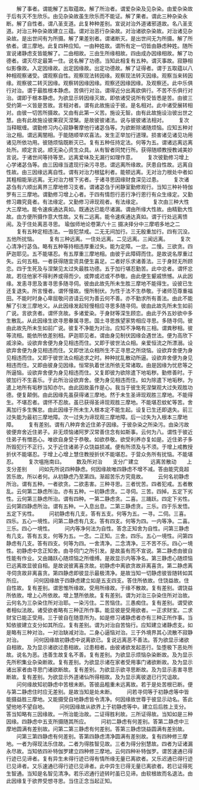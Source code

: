 <!-- { "loadSidebar": true } -->
　　解了事者。谓能解了五取蕴故。解了所治者。谓爱杂染及见杂染。由爱杂染故于后有灭不生欣乐。由见杂染故虽生欣乐而不能证。解了果者。谓此三种杂染永断。解了自性者。谓八圣支道。此复种种差别。宣说对治外道诸邪道故。名八圣支道。对治三种杂染故建立三蕴。谓对治恶行杂染故。对治诸欲杂染故。对治诸见杂染故。是出世间有为所摄。解了果差别者。谓诸断灭。是出世间无为所摄。解了所依者。谓三摩地。此复四种应知。一由种姓故。谓所有定一切皆由静虑种姓。随所宣说诸静虑支皆能解了。二由相故。三由生所缘相故。四由成办因缘相故。解了功德者。谓灭尽定最第一住。说名解了功德。当知此相复有五种。谓灭事故。寂静相似影像故。入定因缘故。出定因缘故。出定功德故。解了证得者。谓于五取蕴以八种相观察诸受。谓观察自性。观察现法转因缘。观察现法转灭因缘。观察当来转因缘。观察彼二转灭因缘。观察转因缘因缘。观察还因缘因缘。及观察还。此中乐俱行对治。谓于最胜根本静虑。苦俱行对治。谓得近分出离欲俱行。不苦不乐俱行对治。谓即于根本静虑。为欲显示转因缘灭故。即依诸受说所有受皆悉是苦。由彼三受约第一义皆是苦故。言相对者。谓有此故施设于彼。是名相对。此中诸受展转相对。由彼一切苦所摄故。又由有此第一义苦。施设无智。由有此故施设治彼出世之慧。由有此故施设彼果寂灭涅槃。是故彼彼诸法。说与彼彼诸法相对。
　　复次当释眠缠。谓勤修习内心寂静奢摩他行诸苾刍等。为欲断除诸随烦恼。应知五种对治之相。谓远离闇相。于能随顺举欢喜法。发生正举加行道理。损害诸见诸见功用诸见所依功用。彼随烦恼既断灭已。复有五种任持定法。何等为五。谓诸远离远离处所。顺定言说。顺无染心资生众具。从有智者同梵行所。获得随顺教授教诫美妙言说。于诸世间等持等至。远离爱味及无漏行如理作意。
　　复次彼勤修习增上心学诸苾刍等。由三因缘当遣现行染污寻思。谓远离所缘故。厌患自性故。远离自性故。由三因缘远离自性。谓有对治力根猛利者。能顿远离。无对治力根处中者如其粗相能渐远离。无对治力根下劣者。于诸寻思因缘财食深见过患。
　　复次诸苾刍有六顺出离界三摩地修习支者。谓诸苾刍于闲静室勤修观行。当知三种补特伽罗有三三摩地。谓勤修习增上心者。于四有情怨行恶行净行恩行有众生缘定。又勤修习趣究竟者。有法缘定。又勤修习谛现观者。有法缘定。
　　复次由三种大性大三摩地。能令速疾通达真如。既通达已能尽诸漏。谓由所缘大性故。由精勤大性故。由方便所摄作意大性故。又有二远离。能令速疾通达真如。谓于行处远离愦闹。及于住处离恶寻思。
瑜伽师地论卷第六十三
摄决择分中三摩呬多地之二
　　复有五种定相违法。一毁犯禁戒。二无无间加行。三无殷重加行。四有沉没。五他所扰恼。
　　复有三种远离。一住处远离。二见远离。三闻远离。
　　复次心清净行苾刍。略有五种等持相违厚重过失。能为定障。一忿。二慢。三欲贪。四萨迦耶见。五不能堪忍。有五厚重三摩地相。由彼于此障碍而住。是故说名厚重过失。云何五相。一者获得随宜资具便生喜足。二者好乐求诸善法。三于身财无所顾恋。四于生死及与涅槃见太过失最胜功德。五于加行堪忍勤苦。此中忿者。谓怀忿故。若往他家不得利养或得而少。或弊或迟或不恭敬。由此便生颦戚愤憾。从此因缘。发恚寻思及害寻思多随寻伺。彼由此故先所未生胜三摩地不能得生。设彼已生还复退失。所言慢者。谓怀慢故。慢所制伏。为性于法不生恭敬。于诸师范尊重福田。不能时时身心卑屈敬问咨请云何为善云何不善。亦不勤求所有善法。由此不能解了引发三摩地义。从此因缘发起轻慢相应寻思多随寻伺。彼由此故先所未生如前广说。言欲贪者。谓怀贪故。多诸爱染。于身财等深生顾恋。由此于外五妙欲中多生散乱。从此因缘生欲寻思眷属寻思。国土寻思族望家势相应寻思。多随寻伺。彼由此故先所未生如前广说。彼复不净能为对治。应知不净略有三相。谓粪秽相。彼等流相。能依所依差别相。萨迦耶见者。谓由身见制伏因缘会遇世法。便为高欣下戚涂染。设欲弃舍便为身见相违而住。又即于彼世法众相。亲爱恒流之所漂溺。设欲弃舍便为身见相违而住。又即世法众相所生不正寻思之所烧恼。设欲弃舍便为身见相违而住。又即于彼世法众相追求之时。种种扰乱散动所逼。设欲弃舍便为身见相违而住。又即由彼身见因缘。恒常执着世法所依无常诸取。由是因缘为忧悲等之所逼恼。设欲弃舍便为身见相违而住。又复即彼为欲除遣下地垢秽。勤修善时。于彼加行不生喜乐。于此所治设欲弃舍。便为身见相违而住。如为除遣下地垢秽。为遣上地所有垢秽当知亦尔。由此因故虽作是心。我当于彼生死涅槃观大过失观胜功德。便复颠倒。由此因缘先虽获得诸三摩地。然于未生圣谛现观胜三摩地。不能得生。不堪忍者。谓怀不忍故。虽已获得圣谛现观胜三摩地。不能堪忍蚊虻等苦。舍离加行多生懈怠。由此因缘于所未生入根本定不能生起。设复已生还即退失。前三过失能为最初三摩地障。次一过失为谛现观三摩地障。后一过失为入根本三摩地障。
　　复有差别。谓有八种弃舍近住弟子因缘。于彼杂染之所染污。由染污故彼便弃舍近住弟子。非无烦恼诸阿罗汉常善住念有如斯事。云何为八。谓性于彼近住弟子有憎恶心。唯欲自身受于恭敬。如欲恭敬。欲受利养亦复如是。近住弟子多所毁犯行不正行。又于近住诸弟子众饶益损减。便有所须及与不须。于增上戒教授折伏不能堪忍。于增上心增上慧住教授折伏不能堪忍。于营众务所有扰恼。不能堪忍。
　　复次嗢拖南曰。
　　数及所对治　　支分广建立
　　远离苦散动　　上支分差别
　　问如先所说四种静虑。何因缘故唯四静虑不增不减。答由能究竟超苦乐故。所以者何。从初静虑乃至第四。渐超苦乐方究竟故。
　　云何名初静虑所治。谓有五种。一者欲贪。二欲恚害。三种寻思。三者忧苦。四者犯戒。五者散乱。云何第二静虑所治。亦有五种。一初静虑贪。二寻伺。三苦。四掉。五定下劣性。云何第三静虑所治。谓有四种。一第二静虑贪。二喜。三踊跃。四定下劣性。云何第四静虑所治。谓有五种。一入息出息。二第三静虑贪。三乐。四于乐发悟。五定下劣性。
　　问初静虑有几支。答有五支。何等为五。一寻。二伺。三喜。四乐。五心一境性。问第二静虑有几支。答有四支。何等为四。一内等净。二喜。三乐。四心一境性。
　　问内等净何法为自性。答念正知舍为自性。问第三静虑有几支。答有五支。何等为五。一念。二正知。三舍。四乐。五心一境性。问第四静虑有几支。答有四支。何等为四。一舍清净。二念清净。三不苦不乐。四心一境性。初静虑中念正知舍。由寻伺门之所引发。是故虽有而不宣说。第二静虑由彼自性能有作业。又由踊跃心随烦恼之所缠缚。是故显示内等净名。第三静虑心随烦恼已远离故显彼自相。是故说彼离喜贪故。初静虑中离欲贪故非离喜贪。第二静虑离寻伺贪故非离喜贪。第四静虑即彼显示最极清净。是故当知一切静虑彼皆随转如其所应。
　　问何因缘故于四静虑建立如是五支四支。答住所依故。住饶益故。住自性故。复有差别。谓思惟所缘故。受用所缘故。于缘不散故。复有差别。谓饶益所依故。增上心所依故。增上慧所依故。复有差别。谓为对治三杂染住所对治故。云何名为三杂染住所对治耶。一染污住。二苦恼住。三愚痴住。复有差别。谓受欲者相似法故。诸受欲者略有三种正所作事。能显彼是受用欲者。一正求财宝。二求财宝已能正受用。三于彼自在随意所为。如是修习诸静虑者亦有三种正所作事。当知依彼建立支分如其所应。复有差别。谓为对治自苦恼行。应知建立诸静虑支。如是略有三种对治。一对治缺减对治。二身心逼恼对治。三于外境界其心流散不寂静对治。
　　问何因缘故初静虑中说离欲已。复说远离恶不善法。答为欲显示诸欲自相故。及为显示诸欲过患相故。过患相者。由彼诸欲发起恶行。坠堕极下恶处所故。说名为恶。违善生故复名不善。复有差别。为欲显示烦恼杂染断故。及为显示先所积集业杂染断故。复有差别。为欲显示诸在家者受用事门诸欲断故。及为显示诸出家者由寻思门诸欲断故。复有差别。为欲显示欲寻思断故。及为显示恚害寻思断故。复有差别。为欲显示外道诸仙所得相故。及为显示离彼退已行咒诅故。
　　问何缘故知初静虑中苦根未断。答彼品粗重未远离故。若于是处苦根已断。便与第二静虑住时应无差别。是故当知是处未断。
　　问若寻伺等于初静虑等中皆能摄益胜三摩地。又能摄受自地静虑皆令清净。何因缘故世尊于彼显示动名。答此望他地不望自地。
　　问何因缘故从欲界上于初静虑等中。建立后后胜上支分。答当知略有三因缘故。一所治能治故。二证得胜利故。三所证得故。当知如是三种因缘。四静虑中五支所摄随其所应。
　　问初二静虑有何差别。答第二静虑中三摩地圆满有差别故。问第二第三静虑有何差别。答第三静虑饶益圆满有差别故。
　　问第三第四静虑有何差别。答第四静虑清净圆满有差别故。复有四种修三摩地。一者为得现法乐住故。二者为得胜智见故。三者为得分别慧故。四者为证诸漏永尽故。当知依四补特伽罗建立四种修三摩地。云何四种补特伽罗。谓苦速通已得行迹已见谛者。复有异生未得行迹已得有情所缘无量已离欲者。又乐迟通已得行迹已见谛者。又乐速通已得行迹已见谛者。此中异生已得无量已离欲者。若已证得死生智通。当知是名智见清净。若乐迟通行迹转时虽已见谛。由软根故而名退法。由此因缘复于欲界受想寻思。当住正念当起正知。
